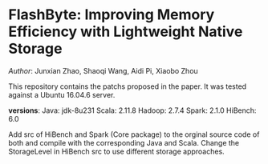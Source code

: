 # FlashByte: Improving Memory Efficiency with Lightweight Native Storage
*Author*: Junxian Zhao, Shaoqi Wang, Aidi Pi, Xiaobo Zhou

This repository contains the patchs proposed in the paper.
It was tested against a Ubuntu 16.04.6 server.

**versions**:
Java: jdk-8u231
Scala: 2.11.8
Hadoop: 2.7.4
Spark: 2.1.0
HiBench: 6.0

Add src of HiBench and Spark (Core package) to the orginal source code of both and compile with the corresponding Java and Scala.
Change the StorageLevel in HiBench src to use different storage approaches.
